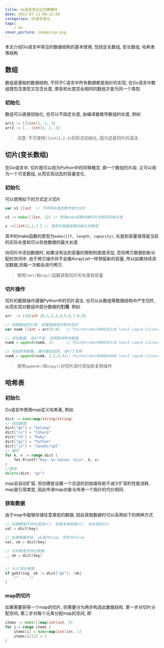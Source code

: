 ```yaml
---
title: Go语言笔记之内置模块
date: 2021-07-11 09:31:50
categories: Go语言笔记
tags: 
    - Go
cover_picture: images/go.png
---
```

<!-- <script type="text/javascript" src="https://cdnjs.cloudflare.com/ajax/libs/mathjax/2.7.4/MathJax.js?config=default"></script> -->


本文介绍Go语言中常见的数据结构的基本使用, 包括定长数组, 变长数组, 哈希表等结构


数组
-----------------

数组是基础的数据结构, 不同于C语言中所有数据都是指针的实现, 在Go语言中数组既包含类型又包含长度, 类型和长度完全相同的数组才是为同一个类型.

### 初始化

数组可以直接初始化, 也可以不指定长度, 由编译器推导数组的长度, 例如

```go
arr1 := [3]int{1, 2, 3}
arr2 := [...]int{1, 2, 3}
```

> 注意: 不可使用`[]int{1,2,3}`的形式初始化, 因为这是切片的语法



切片(变长数组)
-------------------

在Go语言中, 切片既可以视为Python中的同等概念, 即一个数组的片段. 又可以视为一个可变数组, 从而实现动态的容量变化. 

### 初始化

可以使用如下的方式定义切片

```go
var s1 []int  // 不声明长度的数字即为切片

s2 := make([]int, 12) // 使用make函数创建切片并制定初始长度

s :=[]int{1,2,3 } // 使用字面量直接初始化并赋值
```

其中的make函数的原型为`make([]T, length, capacity)`, 长度和容量值得是当前的实际长度和可以存放数据的最大长度. 

向切片中添加数据时, 如果没有达到容量的限制则直接添加, 否则拷贝数据到新分配的空间中. 由于拷贝操作并不会像ArrayList一样预留新的容量, 所以如果持续添加数据,则每一次都会进行拷贝.

> 使用`len()`和`cap()`函数获取切片的长度和容量

### 切片操作

切片的截取操作遵循Python中的切片语法. 也可以从数组等数据结构中产生切片, 从而实现对数组中部分数据的**引用**. 例如

```go
arr  := [10]int {0,1,2,3,4,5,6,7,8,9}

// 创建数组的引用, 容量是数组的剩余空间
var numA []int = arr[6:8]   // Pointer=0xc0000161c0 len=2 cap=4 slice=[6 7]

// 添加数据, 指针不变, 说明原地修改数据
numA = append(numA, 1)      // Pointer=0xc0000161c0 len=3 cap=4 slice=[6 7 1]

// 添加更多数据, 操作数组范围, 进行了复制
numA = append(numA, 2,3,4,5)// Pointer=0xc00000e400 len=7 cap=8 slice=[6 7 1 2 3 4 5]
```

> 使用`append()`和`copy()`对切片进行添加和复制操作



哈希表
------------


### 初始化

Go语言中使用map定义哈希表, 例如

```go
dict := make(map[string]string) 
// 添加数据
dict["go"] = "Golang"
dict["cs"] = "CSharp"
dict["rb"] = "Ruby"
dict["py"] = "Python"
dict["js"] = "JavaScript"
// 遍历
for k, v := range dict {
    fmt.Printf("Key: %s Value: %s\n", k, v)
}
//删除
delete(dict, "go") 
```

map会自动扩容, 但创建是设置一个合适的初始值有助于减少扩容的性能消耗.  map是引用类型, 因此传递map对象与传递一个指针的代价相同. 


### 获取数据

由于map中能够存储任意类型的数据, 因此获取数据时可以采用如下的两种方式

```go
// 如果数据不存在返回nil, 如果本身就是nil, 也会返回nil
val = dict[key]

// 如果数据存在, ok值为true, 否则为false
val, ok = dict[key]

// 仅判断是否存在数据
_, ok = dict[key]


// 与if混合使用
if goString, ok := dict["go"]; !ok{
    /* ... */ 
}
```

### map的切片

如果需要获得一个map的切片, 则需要分为两步构造此数据结构. 第一步对切片分配空间, 第二步对每个元素分配map的空间, 即

```go
items := make([]map[int]int, 5)
for i:= range items {
    items[i] = make(map[int]int, 1)
    items[i][1] = 2
}
```
